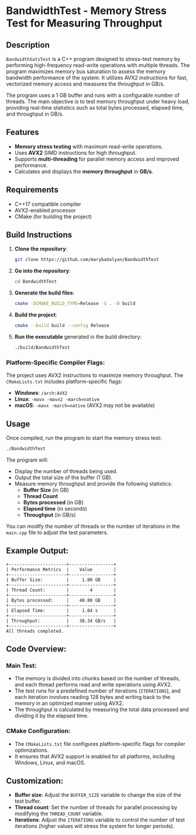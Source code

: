 # BandwidthTest - Memory Stress Test for Measuring Throughput

## Description
`BandwidthSatsTest` is a C++ program designed to stress-test memory by performing high-frequency read-write operations with multiple threads. The program maximizes memory bus saturation to assess the memory bandwidth performance of the system. It utilizes AVX2 instructions for fast, vectorized memory access and measures the throughput in GB/s.

The program uses a 1 GB buffer and runs with a configurable number of threads. The main objective is to test memory throughput under heavy load, providing real-time statistics such as total bytes processed, elapsed time, and throughput in GB/s.

## Features
- **Memory stress testing** with maximum read-write operations.
- Uses **AVX2** SIMD instructions for high throughput.
- Supports **multi-threading** for parallel memory access and improved performance.
- Calculates and displays the **memory throughput** in **GB/s**.

## Requirements
- C++17 compatible compiler
- AVX2-enabled processor
- CMake (for building the project)

## Build Instructions

1. **Clone the repository**:
    ```bash
    git clone https://github.com/marybadalyan/BandwidthTest
    ```

2. **Go into the repository**:
    ```bash
    cd BandwidthTest
    ```

3. **Generate the build files**:
    ```bash
    cmake -DCMAKE_BUILD_TYPE=Release -S . -B build
    ```

4. **Build the project**:
    ```bash
    cmake --build build --config Release
    ```

5. **Run the executable** generated in the build directory:
    ```bash
    ./build/BandwidthTest
    ```

### Platform-Specific Compiler Flags:
The project uses AVX2 instructions to maximize memory throughput. The `CMakeLists.txt` includes platform-specific flags:
- **Windows**: `/arch:AVX2`
- **Linux**: `-mavx -mavx2 -march=native`
- **macOS**: `-mavx -march=native` (AVX2 may not be available)

## Usage
Once compiled, run the program to start the memory stress test:

```bash
./BandwidthTest
```

The program will:
- Display the number of threads being used.
- Output the total size of the buffer (1 GB).
- Measure memory throughput and provide the following statistics:
    - **Buffer Size** (in GB)
    - **Thread Count** 
    - **Bytes processed** (in GB)
    - **Elapsed time** (in seconds)
    - **Throughput** (in GB/s)

You can modify the number of threads or the number of iterations in the `main.cpp` file to adjust the test parameters.

## Example Output:
```
+----------------------+-----------------+
| Performance Metrics  |    Value        |
+----------------------+-----------------+
| Buffer Size:         |     1.00 GB     |
+----------------------+-----------------+
| Thread Count:        |        4        |
+----------------------+-----------------+
| Bytes processed:     |    40.00 GB     |
+----------------------+-----------------+
| Elapsed Time:        |     1.04 s      |
+----------------------+-----------------+
| Throughput:          |    38.34 GB/s   |
+----------------------+-----------------+
All threads completed.
```

## Code Overview:
### Main Test:
- The memory is divided into chunks based on the number of threads, and each thread performs read and write operations using AVX2.
- The test runs for a predefined number of iterations (`ITERATIONS`), and each iteration involves reading 128 bytes and writing back to the memory in an optimized manner using AVX2.
- The throughput is calculated by measuring the total data processed and dividing it by the elapsed time.

### CMake Configuration:
- The `CMakeLists.txt` file configures platform-specific flags for compiler optimizations.
- It ensures that AVX2 support is enabled for all platforms, including Windows, Linux, and macOS.

## Customization:
- **Buffer size**: Adjust the `BUFFER_SIZE` variable to change the size of the test buffer.
- **Thread count**: Set the number of threads for parallel processing by modifying the `THREAD_COUNT` variable.
- **Iterations**: Adjust the `ITERATIONS` variable to control the number of test iterations (higher values will stress the system for longer periods).
